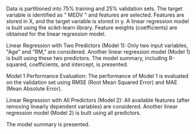 Data is partitioned into 75% training and 25% validation sets. The target variable is identified as " MEDV " and features are selected. Features are stored in X, and the target variable is stored in y.
A linear regression model is built using the scikit-learn library. Feature weights (coefficients) are obtained for the linear regression model.

Linear Regression with Two Predictors (Model 1):
Only two input variables, "Age" and "RM," are considered.
Another linear regression model (Model 1) is built using these two predictors.
The model summary, including R-squared, coefficients, and intercept, is presented.

Model 1 Performance Evaluation:
The performance of Model 1 is evaluated on the validation set using RMSE (Root Mean Squared Error) and MAE (Mean Absolute Error).

Linear Regression with All Predictors (Model 2):
All available features (after removing linearly dependent variables) are considered.
Another linear regression model (Model 2) is built using all predictors.

The model summary is presented.
